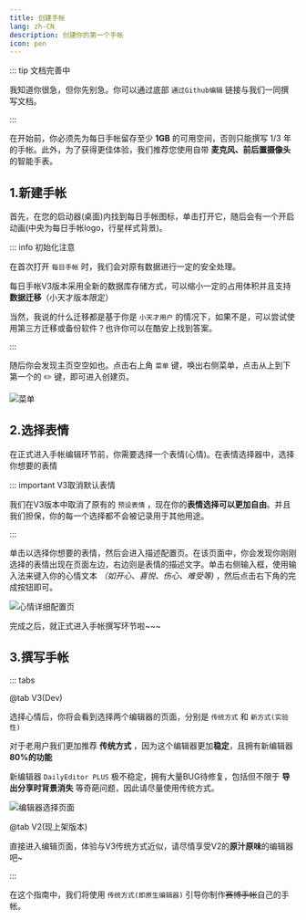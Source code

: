 ```yaml
---
title: 创建手帐
lang: zh-CN
description: 创建你的第一个手帐
icon: pen
---
```


::: tip 文档完善中

我知道你很急，但你先别急。你可以通过底部 `通过Github编辑` 链接与我们一同撰写文档。

:::

在开始前，你必须先为每日手帐留存至少 **1GB** 的可用空间，否则只能撰写 1/3 年的手帐。此外，为了获得更佳体验，我们推荐您使用自带 **麦克风、前后置摄像头** 的智能手表。

## 1.新建手帐

首先，在您的启动器(桌面)内找到每日手帐图标，单击打开它，随后会有一个开启动画(中央为每日手帐logo，行星样式背景)。

::: info 初始化注意

在首次打开 `每日手帐` 时，我们会对原有数据进行一定的安全处理。

每日手帐V3版本采用全新的数据库存储方式，可以缩小一定的占用体积并且支持**数据迁移**（小天才版本限定）

当然，我说的什么迁移都是基于你是 `小天才用户` 的情况下，如果不是，可以尝试使用第三方迁移或备份软件？也许你可以在酷安上找到答案。

:::

随后你会发现主页空空如也。点击右上角 `菜单` 键，唤出右侧菜单，点击从上到下第一个的 ✏️ 键，即可进入创建页。

![菜单](https://shanghai.static.nextsay.cn/2024/05/03/66344667494a9.png)

## 2.选择表情

在正式进入手帐编辑环节前，你需要选择一个表情(心情)。在表情选择器中，选择你想要的表情

::: important V3取消默认表情

我们在V3版本中取消了原有的 `预设表情` ，现在你的**表情选择可以更加自由**。并且我们担保，你的每一个选择都不会被记录用于其他用途。

:::

单击以选择你想要的表情，然后会进入描述配置页。在该页面中，你会发现你刚刚选择的表情出现在页面左边，右边则是表情的描述文字。单击右侧输入框，使用输入法来键入你的心情文本 *（如开心、喜悦、伤心、难受等)* ，然后点击右下角的完成按钮即可。

![心情详细配置页](https://shanghai.static.nextsay.cn/2024/05/03/66344825eaa22.png)

完成之后，就正式进入手帐撰写环节啦~~~

## 3.撰写手帐

::: tabs

@tab V3(Dev)

选择心情后，你将会看到选择两个编辑器的页面，分别是 `传统方式` 和 `新方式(实验性)`

对于老用户我们更加推荐 **传统方式** ，因为这个编辑器更加**稳定**，且拥有新编辑器**80%的功能**

新编辑器 `DailyEditor PLUS` 极不稳定，拥有大量BUG待修复，包括但不限于 **导出分享时背景消失** 等奇葩问题，因此请尽量使用传统方式。

![编辑器选择页面](https://shanghai.static.nextsay.cn/2024/05/03/66344826256ef.png)

@tab V2(现上架版本)

直接进入编辑页面，体验与V3传统方式近似，请尽情享受V2的**原汁原味**的编辑器吧~

:::

在这个指南中，我们将使用 `传统方式(即原生编辑器)` 引导你制作~~赛博手帐~~自己的手帐。